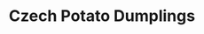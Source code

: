 ---
title: Czech Potato Dumplings
tags:
  - dinner
  - side
  - czech
from: Dan and Sara Aukes
images: 
  - scan0094_000.jpg
---